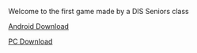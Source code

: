 Welcome to the first game made by a DIS Seniors class

[Android Download](https://drive.google.com/file/d/1BMtMkG2qeMwv2TveblsvwSRT4tFTpB5L/view?usp=sharing)

[PC Download](https://drive.google.com/file/d/1MvqDsdfQZCOj2uJ9xlWWzvOaEVPY-gmO/view?usp=sharing)
